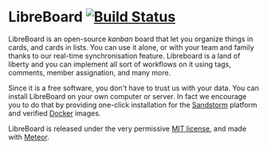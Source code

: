 # LibreBoard [![Build Status](https://travis-ci.org/libreboard/libreboard.svg)](https://travis-ci.org/libreboard/libreboard)

LibreBoard is an open-source *kanban* board that let you organize things in
cards, and cards in lists. You can use it alone, or with your team and family
thanks to our real-time synchronisation feature. Libreboard is a land of liberty
and you can implement all sort of workflows on it using tags, comments, member
assignation, and many more.

Since it is a free software, you don't have to trust us with your data. You can
install LibreBoard on your own computer or server. In fact we encourage you to
do that by providing one-click installation for the
[Sandstorm](https://sandstorm.io/) platform and verified
[Docker](https://www.docker.com/) images.

LibreBoard is released under the very permissive [MIT license](https://github.com/libreboard/libreboard/blob/master/LICENCE), and
made with [Meteor](https://www.meteor.com/).
